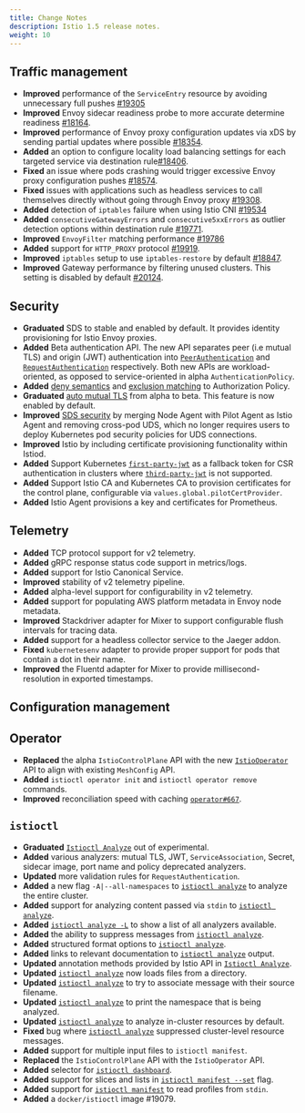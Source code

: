 ```yaml
---
title: Change Notes
description: Istio 1.5 release notes.
weight: 10
---
```


## Traffic management

- **Improved** performance of the `ServiceEntry` resource by avoiding unnecessary full pushes [#19305](https://github.com/istio/istio/pull/19305)
- **Improved** Envoy sidecar readiness probe to more accurate determine readiness [#18164](https://github.com/istio/istio/pull/18164).
- **Improved** performance of Envoy proxy configuration updates via xDS by sending partial updates where possible [#18354](https://github.com/istio/istio/pull/18354).
- **Added** an option to configure locality load balancing settings for each targeted service via destination rule[#18406](https://github.com/istio/istio/pull/18406).
- **Fixed** an issue where pods crashing would trigger excessive Envoy proxy configuration pushes [#18574](https://github.com/istio/istio/pull/18574).
- **Fixed** issues with applications such as headless services to call themselves directly without going through Envoy proxy [#19308](https://github.com/istio/istio/pull/19308).
- **Added** detection of `iptables` failure when using Istio CNI [#19534](https://github.com/istio/istio/pull/19534)
- **Added** `consecutiveGatewayErrors` and `consecutive5xxErrors` as outlier detection options within destination rule [#19771](https://github.com/istio/istio/pull/19771).
- **Improved** `EnvoyFilter` matching performance [#19786](https://github.com/istio/istio/pull/19786)
- **Added** support for `HTTP_PROXY` protocol [#19919](https://github.com/istio/istio/pull/19919).
- **Improved** `iptables` setup to use `iptables-restore` by default [#18847](https://github.com/istio/istio/pull/18847).
- **Improved** Gateway performance by filtering unused clusters. This setting is disabled by default [#20124](https://github.com/istio/istio/pull/20124).

## Security

- **Graduated** SDS to stable and enabled by default. It provides identity provisioning for Istio Envoy proxies.
- **Added** Beta authentication API. The new API separates peer (i.e mutual TLS) and origin (JWT) authentication into [`PeerAuthentication`](https://github.com/istio/api/blob/master/security/v1beta1/peer_authentication.proto) and [`RequestAuthentication`](https://github.com/istio/api/blob/master/security/v1beta1/request_authentication.proto) respectively. Both new APIs are workload-oriented, as opposed to service-oriented in alpha `AuthenticationPolicy`.
- **Added** [deny semantics](/pt-br/docs/tasks/security/authorization/authz-deny) and [exclusion matching](/pt-br/docs/concepts/security/#exclusion-matching) to Authorization Policy.
- **Graduated** [auto mutual TLS](/pt-br/docs/tasks/security/authentication/authn-policy/#auto-mutual-tls) from alpha to beta. This feature is now enabled by default.
- **Improved** [SDS security](https://www.envoyproxy.io/docs/envoy/latest/configuration/security/secret) by merging Node Agent with Pilot Agent as Istio Agent and removing cross-pod UDS, which no longer requires users to deploy Kubernetes pod security policies for UDS connections.
- **Improved** Istio by including certificate provisioning functionality within Istiod.
- **Added** Support Kubernetes [`first-party-jwt`](https://kubernetes.io/docs/reference/access-authn-authz/authentication/#service-account-tokens) as a fallback token for CSR authentication in clusters where [`third-party-jwt`](https://kubernetes.io/docs/tasks/configure-pod-container/configure-service-account/#service-account-token-volume-projection) is not supported.
- **Added** Support Istio CA and Kubernetes CA to provision certificates for the control plane, configurable via `values.global.pilotCertProvider`.
- **Added** Istio Agent provisions a key and certificates for Prometheus.

## Telemetry

- **Added** TCP protocol support for v2 telemetry.
- **Added** gRPC response status code support in metrics/logs.
- **Added** support for Istio Canonical Service.
- **Improved** stability of v2 telemetry pipeline.
- **Added** alpha-level support for configurability in v2 telemetry.
- **Added** support for populating AWS platform metadata in Envoy node metadata.
- **Improved** Stackdriver adapter for Mixer to support configurable flush intervals for tracing data.
- **Added** support for a headless collector service to the Jaeger addon.
- **Fixed** `kubernetesenv` adapter to provide proper support for pods that contain a dot in their name.
- **Improved** the Fluentd adapter for Mixer to provide millisecond-resolution in exported timestamps.

## Configuration management

## Operator

- **Replaced** the alpha `IstioControlPlane` API with the new [`IstioOperator`](/pt-br/docs/reference/config/istio.operator.v1alpha1/) API to align with existing `MeshConfig` API.
- **Added** `istioctl operator init` and `istioctl operator remove` commands.
- **Improved** reconciliation speed with caching [`operator#667`](https://github.com/istio/operator/pull/667).

## `istioctl`

- **Graduated** [`Istioctl Analyze`](/pt-br/docs/ops/diagnostic-tools/istioctl-analyze/) out of experimental.
- **Added** various analyzers: mutual TLS, JWT, `ServiceAssociation`, Secret, sidecar image, port name and policy deprecated analyzers.
- **Updated** more validation rules for `RequestAuthentication`.
- **Added** a new flag `-A|--all-namespaces` to [`istioctl analyze`](/pt-br/docs/ops/diagnostic-tools/istioctl-analyze/) to analyze the entire cluster.
- **Added** support for analyzing content passed via `stdin` to [`istioctl analyze`](/pt-br/docs/ops/diagnostic-tools/istioctl-analyze/).
- **Added** [`istioctl analyze -L`](/pt-br/docs/ops/diagnostic-tools/istioctl-analyze/) to show a list of all analyzers available.
- **Added** the ability to suppress messages from [`istioctl analyze`](/pt-br/docs/ops/diagnostic-tools/istioctl-analyze/).
- **Added** structured format options to [`istioctl analyze`](/pt-br/docs/ops/diagnostic-tools/istioctl-analyze/).
- **Added** links to relevant documentation to [`istioctl analyze`](/pt-br/docs/ops/diagnostic-tools/istioctl-analyze/) output.
- **Updated** annotation methods provided by Istio API in [`Istioctl Analyze`](/pt-br/docs/ops/diagnostic-tools/istioctl-analyze/).
- **Updated** [`istioctl analyze`](/pt-br/docs/ops/diagnostic-tools/istioctl-analyze/) now loads files from a directory.
- **Updated** [`istioctl analyze`](/pt-br/docs/ops/diagnostic-tools/istioctl-analyze/) to try to associate message with their source filename.
- **Updated** [`istioctl analyze`](/pt-br/docs/ops/diagnostic-tools/istioctl-analyze/) to print the namespace that is being analyzed.
- **Updated** [`istioctl analyze`](/pt-br/docs/ops/diagnostic-tools/istioctl-analyze/) to analyze in-cluster resources by default.
- **Fixed** bug where [`istioctl analyze`](/pt-br/docs/ops/diagnostic-tools/istioctl-analyze/) suppressed cluster-level resource messages.
- **Added** support for multiple input files to `istioctl manifest`.
- **Replaced** the `IstioControlPlane` API with the `IstioOperator` API.
- **Added** selector for [`istioctl dashboard`](/pt-br/docs/reference/commands/istioctl/#istioctl-dashboard).
- **Added** support for slices and lists in [`istioctl manifest --set`](/pt-br/docs/reference/commands/istioctl/#istioctl-manifest) flag.
- **Added** support for [`istioctl manifest`](/pt-br/docs/reference/commands/istioctl/#istioctl-manifest) to read profiles from `stdin`.
- **Added** a `docker/istioctl` image #19079.
